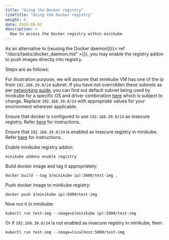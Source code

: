 ```yaml
---
title: "Using the Docker registry"
linkTitle: "Using the Docker registry"
weight: 6
date: 2018-08-02
description: >
  How to access the Docker registry within minikube
---
```


As an alternative to [reusing the Docker daemon]({{< ref "/docs/tasks/docker_daemon.md" >}}), you may enable the registry addon to push images directly into registry.

Steps are as follows:

For illustration purpose, we will assume that minikube VM has one of the ip from `192.168.39.0/24` subnet. If you have not overridden these subnets as per [networking guide](https://minikube.sigs.k8s.io/docs/reference/networking/), you can find out default subnet being used by minikube for a specific OS and driver combination [here](https://github.com/kubernetes/minikube/blob/dfd9b6b83d0ca2eeab55588a16032688bc26c348/pkg/minikube/cluster/cluster.go#L408) which is subject to change. Replace `192.168.39.0/24` with appropriate values for your environment wherever applicable.

Ensure that docker is configured to use `192.168.39.0/24` as insecure registry. Refer [here](https://docs.docker.com/registry/insecure/) for instructions.

Ensure that `192.168.39.0/24` is enabled as insecure registry in minikube. Refer [here](https://minikube.sigs.k8s.io/docs/tasks/registry/insecure/) for instructions..

Enable minikube registry addon:

```shell
minikube addons enable registry
```

Build docker image and tag it appropriately:

```shell
docker build --tag $(minikube ip):5000/test-img .
```

Push docker image to minikube registry:

```shell
docker push $(minikube ip):5000/test-img
```

Now run it in minikube:

```shell
kubectl run test-img --image=$(minikube ip):5000/test-img
```

Or if `192.168.39.0/24` is not enabled as insecure registry in minikube, then:

```shell
kubectl run test-img --image=localhost:5000/test-img
```

